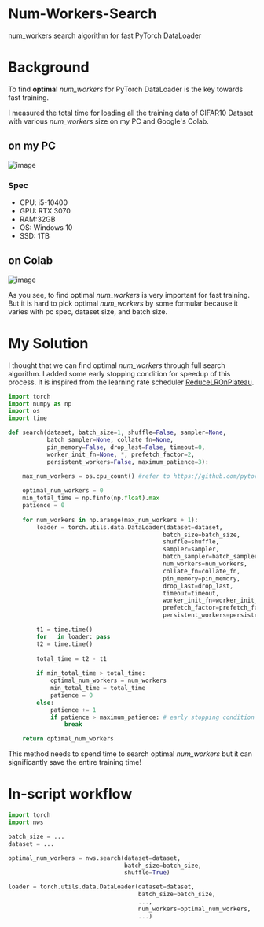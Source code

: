 # Num-Workers-Search
num_workers search algorithm for fast PyTorch DataLoader

# Background

To find **optimal** *num_workers* for PyTorch DataLoader is the key towards fast training.

I measured the total time for loading all the training data of CIFAR10 Dataset with various *num_workers* size on my PC and Google's Colab.

## on my PC

![image](https://user-images.githubusercontent.com/35001605/127024522-42a5ae9a-e93f-423b-9cff-8ded69809547.png)

### Spec
- CPU: i5-10400
- GPU: RTX 3070
- RAM:32GB
- OS: Windows 10
- SSD: 1TB

## on Colab

![image](https://user-images.githubusercontent.com/35001605/127024889-2bebfebb-bc35-46d2-ac14-70288790e461.png)

As you see, to find optimal *num_workers* is very important for fast training. But it is hard to pick optimal *num_workers* by some formular because it varies with pc spec, dataset size, and batch size.

# My Solution

I thought that we can find optimal *num_workers* through full search algorithm. I added some early stopping condition for speedup of this process. It is inspired from the learning rate scheduler [ReduceLROnPlateau](https://pytorch.org/docs/stable/generated/torch.optim.lr_scheduler.ReduceLROnPlateau.html#torch.optim.lr_scheduler.ReduceLROnPlateau).

```python
import torch
import numpy as np
import os
import time

def search(dataset, batch_size=1, shuffle=False, sampler=None,
           batch_sampler=None, collate_fn=None,
           pin_memory=False, drop_last=False, timeout=0,
           worker_init_fn=None, *, prefetch_factor=2,
           persistent_workers=False, maximum_patience=3):
    
    max_num_workers = os.cpu_count() #refer to https://github.com/pytorch/pytorch/blob/master/torch/utils/data/dataloader.py    

    optimal_num_workers = 0
    min_total_time = np.finfo(np.float).max
    patience = 0
    
    for num_workers in np.arange(max_num_workers + 1):
        loader = torch.utils.data.DataLoader(dataset=dataset, 
                                            batch_size=batch_size, 
                                            shuffle=shuffle,
                                            sampler=sampler,
                                            batch_sampler=batch_sampler,
                                            num_workers=num_workers,
                                            collate_fn=collate_fn,
                                            pin_memory=pin_memory,
                                            drop_last=drop_last,
                                            timeout=timeout,
                                            worker_init_fn=worker_init_fn,
                                            prefetch_factor=prefetch_factor,
                                            persistent_workers=persistent_workers)

        t1 = time.time()
        for _ in loader: pass
        t2 = time.time()
        
        total_time = t2 - t1
        
        if min_total_time > total_time:
            optimal_num_workers = num_workers
            min_total_time = total_time
            patience = 0
        else:
            patience += 1
            if patience > maximum_patience: # early stopping condition
                break

    return optimal_num_workers
```

This method needs to spend time to search optimal *num_workers* but it can significantly save the entire training time!

# In-script workflow

```python
import torch
import nws

batch_size = ...
dataset = ...

optimal_num_workers = nws.search(dataset=dataset,
                                 batch_size=batch_size,
                                 shuffle=True)

loader = torch.utils.data.DataLoader(dataset=dataset,
                                     batch_size=batch_size, 
                                     ...,
                                     num_workers=optimal_num_workers, 
                                     ...)
```
